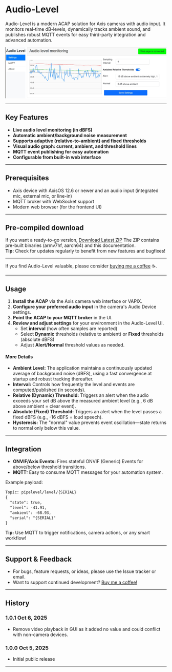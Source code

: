 # Audio-Level

Audio-Level is a modern ACAP solution for Axis cameras with audio input. It monitors real-time dB-levels, dynamically tracks ambient sound, and publishes robust MQTT events for easy third-party integration and advanced automation.

![Screenshot](images/screenshot.jpg)

***

## Key Features
- **Live audio level monitoring (in dBFS)**
- **Automatic ambient/background noise measurement**
- **Supports adaptive (relative-to-ambient) and fixed thresholds**
- **Visual audio graph: current, ambient, and threshold lines**
- **MQTT event publishing for easy automation**
- **Configurable from built-in web interface**

***

## Prerequisites
- Axis device with AxisOS 12.6 or newer and an audio input (integrated mic, external mic, or line-in)
- MQTT broker with WebSocket support
- Modern web browser (for the frontend UI)

***

## Pre-compiled download

If you want a ready-to-go version, [Download Latest ZIP](https://www.dropbox.com/scl/fi/n9r2fxqetlj26p86sawf8/audio-level.zip?rlkey=aftk6v00azstcq5geoh6hp90u&dl=1) 
The ZIP contains pre-built binaries (armv7hf, aarch64) and this documentation.  
**Tip:** Check for updates regularly to benefit from new features and bugfixes!

***

If you find Audio-Level valuable, please consider [buying me a coffee](https://buymeacoffee.com/fredjuhlinl) ☕.

***

## Usage

1. **Install the ACAP** via the Axis camera web interface or VAPIX.
2. **Configure your preferred audio input** in the camera's Audio Device settings.
3. **Point the ACAP to your MQTT broker** in the UI.
4. **Review and adjust settings** for your environment in the Audio-Level UI.
    - Set **interval** (how often samples are reported)
    - Select **Dynamic** thresholds (relative to ambient) or **Fixed** thresholds (absolute dBFS)
    - Adjust **Alert/Normal** threshold values as needed.

#### More Details
- **Ambient Level:** The application maintains a continuously updated average of background noise (dBFS), using a fast convergence at startup and robust tracking thereafter.
- **Interval:** Controls how frequently the level and events are computed/published (in seconds).
- **Relative (Dynamic) Threshold:** Triggers an alert when the audio exceeds your set dB above the measured ambient level (e.g., 6 dB above ambient = clear event).
- **Absolute (Fixed) Threshold:** Triggers an alert when the level passes a fixed dBFS (e.g., -16 dBFS = loud speech).
- **Hysteresis:** The "normal" value prevents event oscillation—state returns to normal only below this value.

***

## Integration

- **ONVIF/Axis Events:** Fires stateful ONVIF (Generic) Events for above/below threshold transitions.
- **MQTT:** Easy to consume MQTT messages for your automation system.

Example payload:
```
Topic: pipelevel/level/{SERIAL}
{
  "state": true,
  "level": -41.91,
  "ambient": -68.93,
  "serial": "{SERIAL}"
}
```


**Tip:** Use MQTT to trigger notifications, camera actions, or any smart workflow!

***

## Support & Feedback
- For bugs, feature requests, or ideas, please use the Issue tracker or email.
- Want to support continued development? [Buy me a coffee!](https://buymeacoffee.com/fredjuhlinl)

***

## History

### 1.0.1 Oct 6, 2025
- Remove video playback in GUI as it added no value and could conflict with non-camera devices.

### 1.0.0 Oct 5, 2025
- Initial public release

---

